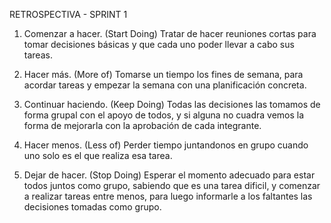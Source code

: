 RETROSPECTIVA - SPRINT 1
1. Comenzar a hacer. (Start Doing)
Tratar de hacer reuniones cortas para tomar decisiones básicas y que cada uno poder llevar a cabo sus tareas.

2. Hacer más. (More of)
Tomarse un tiempo los fines de semana, para acordar tareas y empezar la semana con una planificación concreta.

3. Continuar haciendo. (Keep Doing) 
Todas las decisiones las tomamos de forma grupal con el apoyo de todos, y si alguna no cuadra vemos la forma de mejorarla con la aprobación de cada integrante.

4. Hacer menos. (Less of)
Perder tiempo juntandonos en grupo cuando uno solo es el que realiza esa tarea. 

5. Dejar de hacer. (Stop Doing)
Esperar el momento adecuado para estar todos juntos como grupo, sabiendo que es una tarea dificil, y comenzar a realizar tareas entre menos, para luego informarle a los faltantes las decisiones tomadas como grupo.
